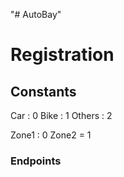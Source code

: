 "# AutoBay" 

# Registration
## Constants
Car : 0 
Bike : 1 
Others : 2

Zone1 : 0
Zone2 = 1

### Endpoints
